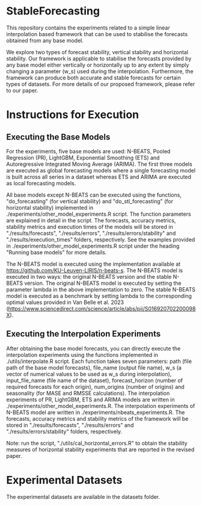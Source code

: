 # StableForecasting

This repository contains the experiments related to a simple linear interpolation based framework that can be used to stabilise the forecasts obtained from any base model. 

We explore two types of forecast stability, vertical stability and horizontal stability. Our framework is applicable to stabilise the forecasts provided by any base model either vertically or horizontally up to any extent by simply changing a parameter (w_s) used during the interpolation. Furthermore, the framework can produce both accurate and stable forecasts for certain types of datasets. For more details of our proposed framework, please refer to our paper.


# Instructions for Execution

## Executing the Base Models
For the experiments, five base models are used: N-BEATS, Pooled Regression (PR), LightGBM, Exponential Smoothing (ETS) and Autoregressive Integrated Moving Average (ARIMA). The first three models are executed as global forecasting models where a single forecasting model is built across all series in a dataset whereas ETS and ARIMA are executed as local forecasting models. 

All base models except N-BEATS can be executed using the functions, "do_forecasting" (for vertical stability) and "do_stl_forecasting" (for horizontal stability) implemented in ./experiments/other_model_experiments.R script.
The function parameters are explained in detail in the script. 
The forecasts, accuracy metrics, stability metrics and execution times of the models will be stored in "./results/forecasts", "./results/errors", "./results/errors/stability" and "./results/execution_times" folders, respectively. 
See the examples provided in ./experiments/other_model_experiments.R script under the heading "Running base models" for more details.

The N-BEATS model is executed using the implementation available at https://github.com/KU-Leuven-LIRIS/n-beats-s. 
The N-BEATS model is executed in two ways: the original N-BEATS version and the stable N-BEATS version.
The original N-BEATS model is executed by setting the parameter lambda in the above implementation to zero. 
The stable N-BEATS model is executed as a benchmark by setting lambda to the corresponding optimal values provided in Van Belle et al. 2023 (https://www.sciencedirect.com/science/article/abs/pii/S016920702200098X). 

## Executing the Interpolation Experiments
After obtaining the base model forecasts, you can directly execute the interpolation experiments using the functions implemented in 
./utils/interpolate.R script.
Each function takes seven parameters: path (file path of the base model forecasts), file_name (output file name), w_s (a vector of numerical values to be used as w_s during interpolation), input_file_name (file name of the dataset), forecast_horizon (number of required forecasts for each origin), num_origins (number of origins) and seasonality (for MASE and RMSSE calculations).
The interpolation experiments of PR, LightGBM, ETS and ARIMA models are written in ./experiments/other_model_experiments.R.
The interpolation experiments of N-BEATS model are written in ./experiments/nbeats_experiments.R.
The forecasts, accuracy metrics and stability metrics of the framework will be stored in "./results/forecasts", "./results/errors" and "./results/errors/stability" folders, respectively. 

Note: run the script, "./utils/cal_horizontal_errors.R" to obtain the stability measures of horizontal stability experiments that are reported in the revised paper.

# Experimental Datasets
The experimental datasets are available in the datasets folder.



